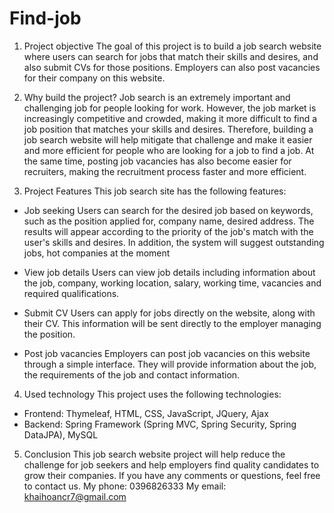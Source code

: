 # Find-job
1. Project objective
The goal of this project is to build a job search website where users can search for jobs that match their skills and desires, and also submit CVs for those positions. Employers can also post vacancies for their company on this website.

2. Why build the project?
Job search is an extremely important and challenging job for people looking for work. However, the job market is increasingly competitive and crowded, making it more difficult to find a job position that matches your skills and desires. Therefore, building a job search website will help mitigate that challenge and make it easier and more efficient for people who are looking for a job to find a job. At the same time, posting job vacancies has also become easier for recruiters, making the recruitment process faster and more efficient.

3. Project Features
This job search site has the following features:

- Job seeking
Users can search for the desired job based on keywords, such as the position applied for, company name, desired address. The results will appear according to the priority of the job's match with the user's skills and desires. In addition, the system will suggest outstanding jobs, hot companies at the moment

- View job details
Users can view job details including information about the job, company, working location, salary, working time, vacancies and required qualifications.

- Submit CV
Users can apply for jobs directly on the website, along with their CV. This information will be sent directly to the employer managing the position.

- Post job vacancies
Employers can post job vacancies on this website through a simple interface. They will provide information about the job, the requirements of the job and contact information.

4. Used technology
This project uses the following technologies:

- Frontend: Thymeleaf, HTML, CSS, JavaScript, JQuery, Ajax
- Backend: Spring Framework (Spring MVC, Spring Security, Spring DataJPA), MySQL

5. Conclusion
This job search website project will help reduce the challenge for job seekers and help employers find quality candidates to grow their companies. If you have any comments or questions, feel free to contact us.
My phone: 0396826333
My email: khaihoancr7@gmail.com
